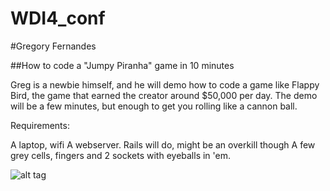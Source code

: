 # WDI4_conf

#Gregory Fernandes

##How to code a "Jumpy Piranha" game in 10 minutes

Greg is a newbie himself, and he will demo how to code a game like Flappy Bird, the game that earned the creator around $50,000 per day. The demo will be a few minutes, but enough to get you rolling like a cannon ball.

Requirements:

A laptop, wifi
A webserver. Rails will do, might be an overkill though
A few grey cells, fingers and 2 sockets with eyeballs in 'em.

![alt tag](http://static1.squarespace.com/static/51b63587e4b06e9f0987f4e3/t/51c30853e4b097ff213c02bf/1371736148029/piranha-copia.jpg)

